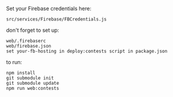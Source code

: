 Set your Firebase credentials here:

```src/services/Firebase/FBCredentials.js```

don't forget to set up:
```
web/.firebaserc
web/firebase.json
set your-fb-hosting in deploy:contests script in package.json
```

to run:
```
npm install
git submodule init
git submodule update
npm run web:contests
```
